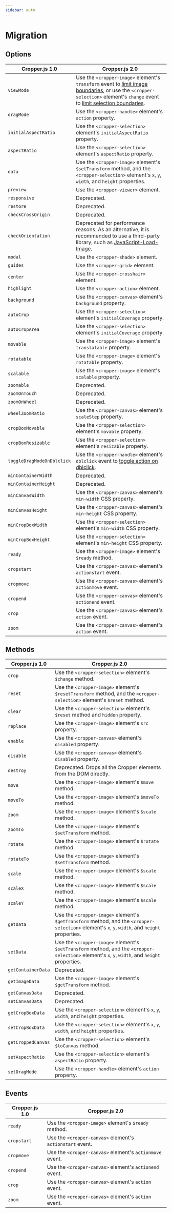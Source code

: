 ```yaml
---
sidebar: auto
---
```


# Migration

## Options

| Cropper.js 1.0 | Cropper.js 2.0 |
| --- | --- |
| `viewMode` | Use the `<cropper-image>` element's `transform` event to [limit image boundaries](api/cropper-image.html#limit-boundaries), or use the `<cropper-selection>` element's  `change` event to [limit selection boundaries](api/cropper-selection.html#limit-boundaries). |
| `dragMode` | Use the `<cropper-handle>` element's `action` property. |
| `initialAspectRatio` | Use the `<cropper-selection>` element's `initialAspectRatio` property. |
| `aspectRatio` | Use the `<cropper-selection>` element's `aspectRatio` property. |
| `data` | Use the `<cropper-image>` element's `$setTransform` method, and the `<cropper-selection>` element's `x`, `y`, `width`, and `height` properties. |
| `preview` | Use the `<cropper-viewer>` element. |
| `responsive` | Deprecated. |
| `restore` | Deprecated. |
| `checkCrossOrigin` | Deprecated. |
| `checkOrientation` | Deprecated for performance reasons. As an alternative, it is recommended to use a third-party library, such as [JavaScript-Load-Image](https://github.com/blueimp/JavaScript-Load-Image). |
| `modal` | Use the `<cropper-shade>` element. |
| `guides` | Use the `<cropper-grid>` element. |
| `center` | Use the `<cropper-crosshair>` element. |
| `highlight` | Use the `<cropper-action>` element. |
| `background` | Use the `<cropper-canvas>` element's `background` property. |
| `autoCrop` | Use the `<cropper-selection>` element's `initialCoverage` property. |
| `autoCropArea` | Use the `<cropper-selection>` element's `initialCoverage` property. |
| `movable` | Use the `<cropper-image>` element's `translatable` property. |
| `rotatable` | Use the `<cropper-image>` element's `rotatable` property. |
| `scalable` | Use the `<cropper-image>` element's `scalable` property. |
| `zoomable` | Deprecated. |
| `zoomOnTouch` | Deprecated. |
| `zoomOnWheel` | Deprecated. |
| `wheelZoomRatio` | Use the `<cropper-canvas>` element's `scaleStep` property. |
| `cropBoxMovable` | Use the `<cropper-selection>` element's `movable` property. |
| `cropBoxResizable` | Use the `<cropper-selection>` element's `resizable` property. |
| `toggleDragModeOnDblclick` | Use the `<cropper-handle>` element's `dblclick` event to [toggle action on dblclick](api/cropper-handle.html#toggle-action-on-dblclick). |
| `minContainerWidth` | Deprecated. |
| `minContainerHeight` | Deprecated. |
| `minCanvasWidth` | Use the `<cropper-canvas>` element's `min-width` CSS property. |
| `minCanvasHeight` | Use the `<cropper-canvas>` element's `min-height` CSS property. |
| `minCropBoxWidth` | Use the `<cropper-selection>` element's `min-width` CSS property. |
| `minCropBoxHeight` | Use the `<cropper-selection>` element's `min-height` CSS property. |
| `ready` | Use the `<cropper-image>` element's  `$ready` method. |
| `cropstart` | Use the `<cropper-canvas>` element's `actionstart` event. |
| `cropmove` | Use the `<cropper-canvas>` element's `actionmove` event. |
| `cropend` | Use the `<cropper-canvas>` element's `actionend` event. |
| `crop` | Use the `<cropper-canvas>` element's `action` event. |
| `zoom` | Use the `<cropper-canvas>` element's `action` event. |

## Methods

| Cropper.js 1.0 | Cropper.js 2.0 |
| --- | --- |
| `crop` | Use the `<cropper-selection>` element's `$change` method. |
| `reset` | Use the `<cropper-image>` element's `$resetTransform` method, and the `<cropper-selection>` element's `$reset` method. |
| `clear` | Use the `<cropper-selection>` element's `$reset` method and `hidden` property. |
| `replace` | Use the `<cropper-image>` element's `src` property. |
| `enable` | Use the `<cropper-canvas>` element's `disabled` property. |
| `disable` | Use the `<cropper-canvas>` element's `disabled` property. |
| `destroy` | Deprecated. Drops all the Cropper elements from the DOM directly. |
| `move` | Use the `<cropper-image>` element's `$move` method. |
| `moveTo` | Use the `<cropper-image>` element's `$moveTo` method. |
| `zoom` | Use the `<cropper-image>` element's `$scale` method. |
| `zoomTo` | Use the `<cropper-image>` element's `$setTransform` method. |
| `rotate` | Use the `<cropper-image>` element's `$rotate` method. |
| `rotateTo` | Use the `<cropper-image>` element's `$setTransform` method. |
| `scale` | Use the `<cropper-image>` element's `$scale` method. |
| `scaleX` | Use the `<cropper-image>` element's `$scale` method. |
| `scaleY` | Use the `<cropper-image>` element's `$scale` method. |
| `getData` | Use the `<cropper-image>` element's `$getTransform` method, and the `<cropper-selection>` element's `x`, `y`, `width`, and `height` properties. |
| `setData` | Use the `<cropper-image>` element's `$setTransform` method, and the `<cropper-selection>` element's `x`, `y`, `width`, and `height` properties. |
| `getContainerData` | Deprecated. |
| `getImageData` | Use the `<cropper-image>` element's `$getTransform` method. |
| `getCanvasData` | Deprecated. |
| `setCanvasData` | Deprecated. |
| `getCropBoxData` | Use the `<cropper-selection>` element's `x`, `y`, `width`, and `height` properties. |
| `setCropBoxData` | Use the `<cropper-selection>` element's `x`, `y`, `width`, and `height` properties. |
| `getCroppedCanvas` | Use the `<cropper-selection>` element's `$toCanvas` method. |
| `setAspectRatio` | Use the `<cropper-selection>` element's `aspectRatio` property. |
| `setDragMode` | Use the `<cropper-handle>` element's `action` property. |

## Events

| Cropper.js 1.0 | Cropper.js 2.0 |
| --- | --- |
| `ready` | Use the `<cropper-image>` element's  `$ready` method. |
| `cropstart` | Use the `<cropper-canvas>` element's `actionstart` event. |
| `cropmove` | Use the `<cropper-canvas>` element's `actionmove` event. |
| `cropend` | Use the `<cropper-canvas>` element's `actionend` event. |
| `crop` | Use the `<cropper-canvas>` element's `action` event. |
| `zoom` | Use the `<cropper-canvas>` element's `action` event. |
